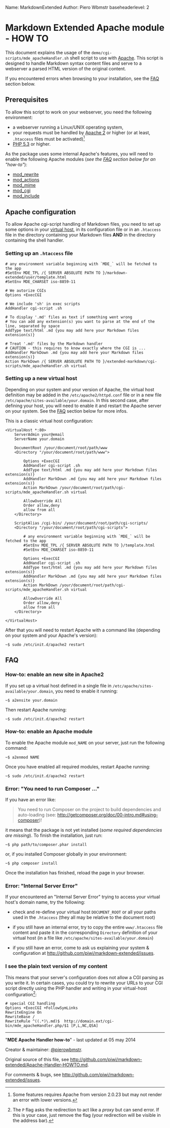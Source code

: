 Name:       MarkdownExtended
Author:     Piero Wbmstr
baseheaderlevel: 2

Markdown Extended Apache module - HOW TO
========================================

This document explains the usage of the `demo/cgi-scripts/mde_apacheHandler.sh` shell
script to use with [Apache](http://www.apache.org/). This script is designed to handle
Markdown syntax content files and serve to a webserver a parsed HTML version of the
original content.

If you encountered errors when browsing to your installation, see the [FAQ](#faq) section below.


## Prerequisites

To allow this script to work on your webserver, you need the following environment:

-   a webserver running a Linux/UNIX operating system,
-   your requests must be handled by [Apache 2](http://httpd.apache.org/) or higher
    (or at least, `.htaccess` files must be activated)[^1]
-   [PHP 5.3](http://php.net/) or higher.

As the package uses some internal Apache's features, you will need to enable the following
Apache modules (*see the [FAQ](#faq) section below for an "how-to"*):

-   [mod_rewrite](http://httpd.apache.org/docs/2.2/en/mod/mod_rewrite.html)
-   [mod_actions](http://httpd.apache.org/docs/trunk/en/mod/mod_actions.html)
-   [mod_mime](http://httpd.apache.org/docs/2.2/en/mod/mod_mime.html)
-   [mod_cgi](http://httpd.apache.org/docs/2.2/en/mod/mod_cgi.html)
-   [mod_include](http://httpd.apache.org/docs/2.2/mod/mod_include.html)


## Apache configuration

To allow Apache cgi-script handling of Markdown files, you need to set up some options in
your [virtual host](http://httpd.apache.org/docs/2.2/en/vhosts/), in its configuration file
or in an `.htaccess` file in the directory containing your Markdown files **AND** in the 
directory containing the shell handler.

### Setting up an `.htaccess` file

    # any environment variable beginning with `MDE_` will be fetched to the app
    #SetEnv MDE_TPL /{ SERVER ABSOLUTE PATH TO }/markdown-extended/user/template.html
    #SetEnv MDE_CHARSET iso-8859-11

    # We autorize CGIs
    Options +ExecCGI

    # We include 'sh' in exec scripts
    AddHandler cgi-script .sh

    # To display '.md' files as text if something went wrong
    # You can add any extension(s) you want to parse at the end of the line, separated by space
    AddType text/html .md {you may add here your Markdown files extension(s)}

    # Treat '.md' files by the Markdown handler
    # CAUTION - this requires to know exactly where the CGI is ...
    AddHandler MarkDown .md {you may add here your Markdown files extension(s)}
    Action MarkDown /{ SERVER ABSOLUTE PATH TO }/extended-markdown/cgi-scripts/mde_apacheHandler.sh virtual


### Setting up a new virtual host

Depending on your system and your version of Apache, the virtual host definition may be added
in the `/etc/apache2/httpd.conf` file or in a new file `/etc/apache/sites-available/your.domain`.
In this second case, after defining your host, you will need to enable it and restart the
Apache server on your system. See the [FAQ](#faq) section below for more infos.

This is a classic virtual host configuration:

    <VirtualHost *:80>
        ServerAdmin your@email
        ServerName your.domain
    
        DocumentRoot /your/document/root/path/www
        <Directory "/your/document/root/path/www">

            Options +ExecCGI
            AddHandler cgi-script .sh
            AddType text/html .md {you may add here your Markdown files extension(s)}
            AddHandler MarkDown .md {you may add here your Markdown files extension(s)}
            Action MarkDown /your/document/root/path/cgi-scripts/mde_apacheHandler.sh virtual

            AllowOverride All
            Order allow,deny
            allow from all
        </Directory>
    
        ScriptAlias /cgi-bin/ /your/document/root/path/cgi-scripts/
        <Directory "/your/document/root/path/cgi-scripts">

            # any environment variable beginning with `MDE_` will be fetched to the app
            #SetEnv MDE_TPL /{ SERVER ABSOLUTE PATH TO }/template.html
            #SetEnv MDE_CHARSET iso-8859-11

            Options +ExecCGI
            AddHandler cgi-script .sh
            AddType text/html .md {you may add here your Markdown files extension(s)}
            AddHandler MarkDown .md {you may add here your Markdown files extension(s)}
            Action MarkDown /your/document/root/path/cgi-scripts/mde_apacheHandler.sh virtual

            AllowOverride All
            Order allow,deny
            allow from all
        </Directory>    

    </VirtualHost>

After that you will need to restart Apache with a command like (depending on your
system and your Apache's version):

    ~$ sudo /etc/init.d/apache2 restart


## FAQ

### How-to: enable an new site in Apache2

If you set up a virtual host defined in a single file in `/etc/apache/sites-available/your.domain`,
you need to enable it running:

    ~$ a2ensite your.domain

Then restart Apache running:

    ~$ sudo /etc/init.d/apache2 restart

### How-to: enable an Apache module

To enable the Apache module `mod_NAME` on your server, just run the following command:

    ~$ a2enmod NAME

Once you have enabled all required modules, restart Apache running:

    ~$ sudo /etc/init.d/apache2 restart

### Error: "You need to run Composer ..."

If you have an error like:

>    You need to run Composer on the project to build dependencies and auto-loading
>    (see: http://getcomposer.org/doc/00-intro.md#using-composer)!

it means that the package is not yet installed (*some required dependencies are missing*).
To finish the installation, just run:

    ~$ php path/to/composer.phar install

or, if you installed Composer globally in your environment:

    ~$ php composer install

Once the installation has finished, reload the page in your browser.

### Error: "Internal Server Error"

If your encountered an "Internal Server Error" trying to access your 
virtual host's domain name, try the following:

-   check and re-define your virtual host `DOCUMENT_ROOT` or all your paths used in the 
    `.htaccess` (they all may be relative to the document root)

-   if you still have an internal error, try to copy the entire `www/.htaccess` file content
    and paste it in the corresponding `Directory` definition of your virtual host (in a file
    like `/etc/apache/sites-available/your.domain`)

-   if you still have an error, come to ask us explaining your system & configuration at
    <http://github.com/piwi/markdown-extended/issues>.

### I see the plain text version of my content

This means that your server's configuration does not allow a CGI parsing as you write it.
In certain cases, you could try to rewrite your URLs to your CGI script directly using the
PHP handler and writing in your virtual-host configuration[^2]:

    # special CGI handling
    Options +ExecCGI +FollowSymLinks
    RewriteEngine On
    RewriteBase /
    RewriteRule ^((.*)\.md)$  http://domain.ext/cgi-bin/mde_apacheHandler.php/$1 [P,L,NC,QSA]



[^1]: Some features requires Apache from version 2.0.23 but may not render an error with
lower versions.

[^2]: The `P` flag asks the redirection to act like a *proxy* but can send error. If this is
your case, just remove the flag (your redirection will be visible in the address bar).


----
"**MDE Apache Handler how-to**" - last updated at 05 may 2014

Creator & maintainer: [@pierowbmstr](http://github.com/piwi).

Original source of this file, see <http://github.com/piwi/markdown-extended/Apache-Handler-HOWTO.md>.

For comments & bugs, see <http://github.com/piwi/markdown-extended/issues>.
